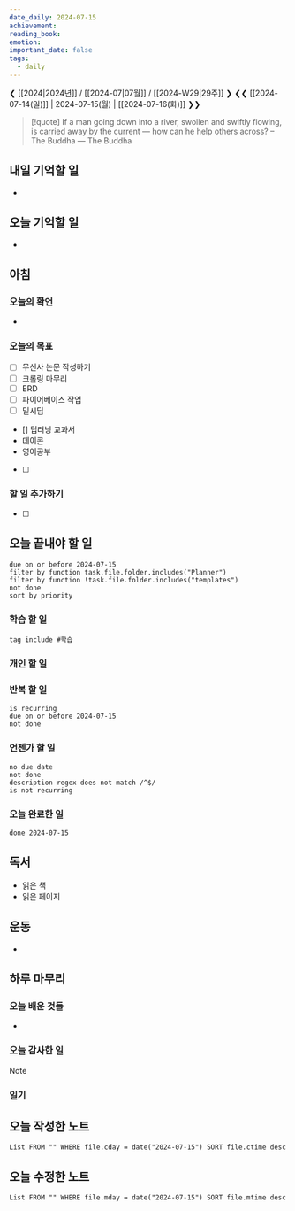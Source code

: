 ```yaml
---
date_daily: 2024-07-15
achievement: 
reading_book: 
emotion: 
important_date: false
tags:
  - daily
---
```

❮ [[2024|2024년]] / [[2024-07|07월]] / [[2024-W29|29주]] ❯
❮❮ [[2024-07-14(일)]] | 2024-07-15(월) | [[2024-07-16(화)]] ❯❯


> [!quote] If a man going down into a river, swollen and swiftly flowing, is carried away by the current — how can he help others across? – The Buddha
> — The Buddha

## 내일 기억할 일 
-

## 오늘 기억할 일
- 
## 아침 
### 오늘의 확언 
- 
### 오늘의 목표 
- [ ] 무신사 논문 작성하기
- [ ] 크롤링 마무리
- [ ] ERD
- [ ] 파이어베이스 작업
- [ ] 밑시딥
- [] 딥러닝 교과서
- 데이콘
- 영어공부
- [ ] 

### 할 일 추가하기 
- [ ] 

## 오늘 끝내야 할 일 
```tasks
due on or before 2024-07-15 
filter by function task.file.folder.includes("Planner") 
filter by function !task.file.folder.includes("templates") 
not done 
sort by priority 
```
### 학습 할 일 
```tasks 
tag include #학습 
``` 
### 개인 할 일 

### 반복 할 일 
```tasks
is recurring
due on or before 2024-07-15 
not done
```

### 언젠가 할 일 
```tasks 
no due date 
not done 
description regex does not match /^$/
is not recurring
``` 
### 오늘 완료한 일 
```tasks
done 2024-07-15 
``` 
## 독서 
- 읽은 책 
- 읽은 페이지 
## 운동 
- 
## 하루 마무리 
### 오늘 배운 것들 
- 
### 오늘 감사한 일 
>[!note] 


### 일기 
## 오늘 작성한 노트 
```dataview 
List FROM "" WHERE file.cday = date("2024-07-15") SORT file.ctime desc 
``` 
## 오늘 수정한 노트 
 ```dataview 
 List FROM "" WHERE file.mday = date("2024-07-15") SORT file.mtime desc 
 ```
 